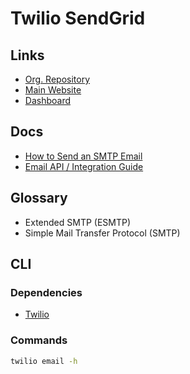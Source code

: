 # Twilio SendGrid

## Links

- [Org. Repository](https://github.com/sendgrid)
- [Main Website](https://sendgrid.com/)
- [Dashboard](https://app.sendgrid.com/)

## Docs

- [How to Send an SMTP Email](https://docs.sendgrid.com/for-developers/sending-email/getting-started-smtp)
- [Email API / Integration Guide](https://app.sendgrid.com/guide/integrate)

## Glossary

- Extended SMTP (ESMTP)
- Simple Mail Transfer Protocol (SMTP)

## CLI

### Dependencies

- [Twilio](./README.md#cli)

### Commands

```sh
twilio email -h
```

<!-- ### Usage

```sh
#
twilio email send

#
twilio email set
``` -->

<!--
server: smtp.sendgrid.net
port: 25
username: apikey
-->
